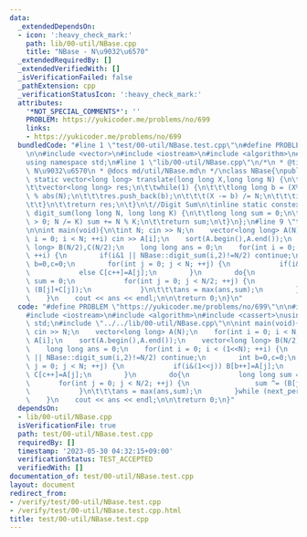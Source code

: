 ```yaml
---
data:
  _extendedDependsOn:
  - icon: ':heavy_check_mark:'
    path: lib/00-util/NBase.cpp
    title: "NBase - N\u9032\u6570"
  _extendedRequiredBy: []
  _extendedVerifiedWith: []
  _isVerificationFailed: false
  _pathExtension: cpp
  _verificationStatusIcon: ':heavy_check_mark:'
  attributes:
    '*NOT_SPECIAL_COMMENTS*': ''
    PROBLEM: https://yukicoder.me/problems/no/699
    links:
    - https://yukicoder.me/problems/no/699
  bundledCode: "#line 1 \"test/00-util/NBase.test.cpp\"\n#define PROBLEM \"https://yukicoder.me/problems/no/699\"\
    \n\n#include <vector>\n#include <iostream>\n#include <algorithm>\n#include <cassert>\n\
    using namespace std;\n#line 1 \"lib/00-util/NBase.cpp\"\n/*\n * @title NBase -\
    \ N\u9032\u6570\n * @docs md/util/NBase.md\n */\nclass NBase{\npublic:\n\tinline\
    \ static vector<long long> translate(long long X,long long N) {\n\t\tassert(abs(N)>1);\n\
    \t\tvector<long long> res;\n\t\twhile(1) {\n\t\t\tlong long b = (X%abs(N)+abs(N))\
    \ % abs(N);\n\t\t\tres.push_back(b);\n\t\t\t(X -= b) /= N;\n\t\t\tif(X==0) break;\n\
    \t\t}\n\t\treturn res;\n\t}\n\t//Digit Sum\n\tinline static constexpr long long\
    \ digit_sum(long long N, long long K) {\n\t\tlong long sum = 0;\n\t\tfor (; N\
    \ > 0; N /= K) sum += N % K;\n\t\treturn sum;\n\t}\n};\n#line 9 \"test/00-util/NBase.test.cpp\"\
    \n\nint main(void){\n\tint N; cin >> N;\n    vector<long long> A(N);\n    for(int\
    \ i = 0; i < N; ++i) cin >> A[i];\n    sort(A.begin(),A.end());\n    vector<long\
    \ long> B(N/2),C(N/2);\n    long long ans = 0;\n    for(int i = 0; i < (1<<N);\
    \ ++i) {\n        if(i&1 || NBase::digit_sum(i,2)!=N/2) continue;\n        int\
    \ b=0,c=0;\n        for(int j = 0; j < N; ++j) {\n            if(i&(1<<j)) B[b++]=A[j];\n\
    \            else C[c++]=A[j];\n        }\n        do{\n            long long\
    \ sum = 0;\n            for(int j = 0; j < N/2; ++j) {\n                sum ^=\
    \ (B[j]+C[j]);\n            }\n\t\t\tans = max(ans,sum);\n        }while (next_permutation(B.begin(),B.end()));\n\
    \    }\n    cout << ans << endl;\n\n\treturn 0;\n}\n"
  code: "#define PROBLEM \"https://yukicoder.me/problems/no/699\"\n\n#include <vector>\n\
    #include <iostream>\n#include <algorithm>\n#include <cassert>\nusing namespace\
    \ std;\n#include \"../../lib/00-util/NBase.cpp\"\n\nint main(void){\n\tint N;\
    \ cin >> N;\n    vector<long long> A(N);\n    for(int i = 0; i < N; ++i) cin >>\
    \ A[i];\n    sort(A.begin(),A.end());\n    vector<long long> B(N/2),C(N/2);\n\
    \    long long ans = 0;\n    for(int i = 0; i < (1<<N); ++i) {\n        if(i&1\
    \ || NBase::digit_sum(i,2)!=N/2) continue;\n        int b=0,c=0;\n        for(int\
    \ j = 0; j < N; ++j) {\n            if(i&(1<<j)) B[b++]=A[j];\n            else\
    \ C[c++]=A[j];\n        }\n        do{\n            long long sum = 0;\n     \
    \       for(int j = 0; j < N/2; ++j) {\n                sum ^= (B[j]+C[j]);\n\
    \            }\n\t\t\tans = max(ans,sum);\n        }while (next_permutation(B.begin(),B.end()));\n\
    \    }\n    cout << ans << endl;\n\n\treturn 0;\n}"
  dependsOn:
  - lib/00-util/NBase.cpp
  isVerificationFile: true
  path: test/00-util/NBase.test.cpp
  requiredBy: []
  timestamp: '2023-05-30 04:32:15+09:00'
  verificationStatus: TEST_ACCEPTED
  verifiedWith: []
documentation_of: test/00-util/NBase.test.cpp
layout: document
redirect_from:
- /verify/test/00-util/NBase.test.cpp
- /verify/test/00-util/NBase.test.cpp.html
title: test/00-util/NBase.test.cpp
---
```

